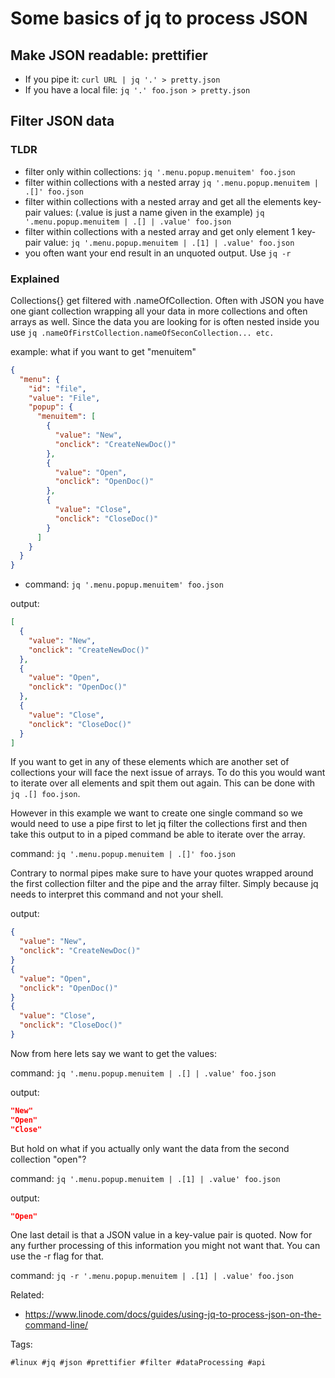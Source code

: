 # Some basics of jq to process JSON

## Make JSON readable: prettifier

* If you pipe it: `curl URL | jq '.' > pretty.json`
* If you have a local file: `jq '.' foo.json > pretty.json`

## Filter JSON data


### TLDR

* filter only within collections: `jq '.menu.popup.menuitem' foo.json`
* filter within collections with a nested array `jq '.menu.popup.menuitem | .[]' foo.json`
* filter within collections with a nested array and get all the elements key-pair values: (.value is just a name given in the example) `jq '.menu.popup.menuitem | .[] | .value' foo.json`
* filter within collections with a nested array and get only element 1 key-pair value: `jq '.menu.popup.menuitem | .[1] | .value' foo.json`
* you often want your end result in an unquoted output. Use `jq -r`

### Explained

Collections{} get filtered with .nameOfCollection. Often with JSON you have one giant collection wrapping all your data in more collections and often arrays as well. Since the data you are looking for is often nested inside you use `jq .nameOfFirstCollection.nameOfSeconCollection... etc.`

example: what if you want to get "menuitem"

```json
{
  "menu": {
    "id": "file",
    "value": "File",
    "popup": {
      "menuitem": [
        {
          "value": "New",
          "onclick": "CreateNewDoc()"
        },
        {
          "value": "Open",
          "onclick": "OpenDoc()"
        },
        {
          "value": "Close",
          "onclick": "CloseDoc()"
        }
      ]
    }
  }
}
```

* command: `jq '.menu.popup.menuitem' foo.json`

output:

```json
[
  {
    "value": "New",
    "onclick": "CreateNewDoc()"
  },
  {
    "value": "Open",
    "onclick": "OpenDoc()"
  },
  {
    "value": "Close",
    "onclick": "CloseDoc()"
  }
]
```

If you want to get in any of these elements which are another set of collections your will face the next issue of arrays.
To do this you would want to iterate over all elements and spit them out again. This can be done with `jq .[] foo.json`.

However in this example we want to create one single command so we would need to use a pipe first to let jq filter the collections first and then take this output to in a piped command be able to iterate over the array.

command: `jq '.menu.popup.menuitem | .[]' foo.json`

Contrary to normal pipes make sure to have your quotes wrapped around the first collection filter and the pipe and the array filter. Simply because jq needs to interpret this command and not your shell.

output:

```json
{
  "value": "New",
  "onclick": "CreateNewDoc()"
}
{
  "value": "Open",
  "onclick": "OpenDoc()"
}
{
  "value": "Close",
  "onclick": "CloseDoc()"
}
```

Now from here lets say we want to get the values:

command: `jq '.menu.popup.menuitem | .[] | .value' foo.json`

output:

```json
"New"
"Open"
"Close"
```

But hold on what if you actually only want the data from the second collection "open"?

command: `jq '.menu.popup.menuitem | .[1] | .value' foo.json`

output:

```json
"Open"
```

One last detail is that a JSON value in a key-value pair is quoted. Now for any further processing of this information you might not want that.
You can use the -r flag for that.

command: `jq -r '.menu.popup.menuitem | .[1] | .value' foo.json`

Related:

* <https://www.linode.com/docs/guides/using-jq-to-process-json-on-the-command-line/>

Tags:
    
    #linux #jq #json #prettifier #filter #dataProcessing #api
